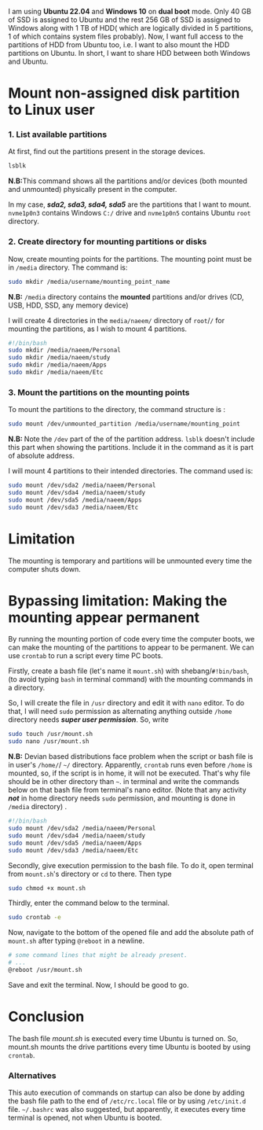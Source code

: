 
I am using <b>Ubuntu 22.04</b> and <b>Windows 10</b> on <b>dual boot</b> mode. Only 40 GB of SSD is assigned to Ubuntu and the rest 256 GB of SSD is assigned to Windows along with 1 TB of HDD( which are logically divided in 5 partitions, 1 of which contains system files probably). 
Now, I want full access to the partitions of HDD from Ubuntu too, i.e. I want to also mount the HDD partitions on Ubuntu. In short, I want to share HDD between both Windows and Ubuntu.

# Mount non-assigned disk partition to Linux user

### 1. List available partitions
At first, find out the partitions present in the storage devices.
```bash
lsblk
```
<b>N.B:</b>This command shows all the partitions and/or devices (both mounted and unmounted) physically present in the computer.

In my case, <b><i>sda2, sda3, sda4, sda5</i></b> are the partitions that I want to mount. `nvme1p0n3` contains Windows `C:/` drive and `nvme1p0n5` contains Ubuntu `root` directory.


### 2. Create directory for mounting partitions or disks
Now, create mounting points for the partitions. The mounting point must be in `/media` directory. The command is:
```bash
sudo mkdir /media/username/mounting_point_name
```
<b>N.B:</b>  `/media` directory contains the <b>mounted</b> partitions and/or drives (CD, USB, HDD, SSD, any memory device)

I will create 4 directories in the  ```media/naeem/``` directory of ```root```/`/` for mounting the partitions, as I wish to mount 4 partitions.
```bash
#!/bin/bash
sudo mkdir /media/naeem/Personal
sudo mkdir /media/naeem/study
sudo mkdir /media/naeem/Apps
sudo mkdir /media/naeem/Etc
```


### 3. Mount the partitions on the mounting points
To mount the partitions to the directory, the command structure is :
```bash
sudo mount /dev/unmounted_partition /media/username/mounting_point
```
<b>N.B: </b> Note the ```/dev``` part of the of the partition address. ``lsblk`` doesn't include this part when showing the partitions. Include it in the command as it is part of absolute address. 

I will mount 4 partitions to their intended directories. The command used is:
```bash
sudo mount /dev/sda2 /media/naeem/Personal
sudo mount /dev/sda4 /media/naeem/study
sudo mount /dev/sda5 /media/naeem/Apps
sudo mount /dev/sda3 /media/naeem/Etc
```

# Limitation
The mounting is temporary and partitions will be unmounted every time the computer shuts down.

# Bypassing limitation: Making the mounting appear permanent
By running the mounting portion of code every time the computer boots, we can make the mounting of the partitions to appear to be permanent. We can use `crontab` to run a script every time PC boots.


Firstly, create a bash file (let's name it `mount.sh`)  with shebang/`#!bin/bash`, (to avoid typing `bash` in terminal command) with the mounting commands in a directory. 

So,  I will create the file in `/usr` directory and edit it with `nano` editor. To do that, I will need `sudo` permission as alternating anything outside `/home` directory needs <b><i>super user permission</i></b>. So, write 
```bash
sudo touch /usr/mount.sh
sudo nano /usr/mount.sh
``` 

<b>N.B:</b> Devian based distributions face problem when the script or bash file is in user's `/home/`/ `~/` directory. Apparently, `crontab` runs even before `/home` is mounted, so, if the script is in home, it will not be executed. That's why file should be in other directory than `~`.
in terminal and write the commands below on that bash file from terminal's nano editor. (Note that any activity <b><i>not</i></b> in home directory needs `sudo` permission, and mounting is done in `/media` directory) .
```bash
#!/bin/bash
sudo mount /dev/sda2 /media/naeem/Personal
sudo mount /dev/sda4 /media/naeem/study
sudo mount /dev/sda5 /media/naeem/Apps
sudo mount /dev/sda3 /media/naeem/Etc
```


Secondly,  give execution permission to the bash file. To do it, open terminal from `mount.sh`'s directory or `cd` to there. Then type 
```bash
sudo chmod +x mount.sh
```

Thirdly, enter the command below to the terminal. 
```bash
sudo crontab -e
```
Now, navigate to the bottom of the opened file and add the absolute path of `mount.sh` after typing `@reboot` in a newline. 
```bash
# some command lines that might be already present.
# ...
@reboot /usr/mount.sh
```

Save and exit the terminal. Now, I should be good to go. 

# Conclusion

The bash file <i>mount.sh</i> is executed every time Ubuntu is turned on. So, mount.sh mounts the drive partitions every time Ubuntu is booted by using `crontab`.
### Alternatives
This auto execution of commands on startup can also be done by adding the bash file path to the end of `/etc/rc.local` file or by using `/etc/init.d` file. `~/.bashrc` was also suggested, but apparently, it executes every time terminal is opened, not when Ubuntu is booted.